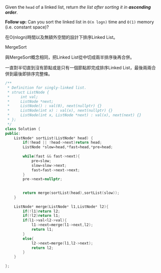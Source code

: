 Given the `head` of a linked list, return _the list after sorting it in **ascending order**_.

**Follow up:** Can you sort the linked list in `O(n logn)` time and `O(1)` memory (i.e. constant space)?

在O(nlogn)時間以及無額外空間的設計下排序Linked List。

MergeSort

與MergeSort概念相同，把Linked List從中切成兩半排序後再合併。

一直對半切直到沒有節點或是只有一個節點即完成排序Linked List，最後兩兩合併到最後即排序完整條。

```cpp
/**
 * Definition for singly-linked list.
 * struct ListNode {
 *     int val;
 *     ListNode *next;
 *     ListNode() : val(0), next(nullptr) {}
 *     ListNode(int x) : val(x), next(nullptr) {}
 *     ListNode(int x, ListNode *next) : val(x), next(next) {}
 * };
 */
class Solution {
public:
    ListNode* sortList(ListNode* head) {
        if(!head || !head->next)return head;
        ListNode *slow=head,*fast=head,*pre=head;
        
        while(fast && fast->next){
            pre=slow;
            slow=slow->next;
            fast=fast->next->next;
        }
        pre->next=nullptr;
        
        
        return merge(sortList(head),sortList(slow));
    }
    
    ListNode* merge(ListNode* l1,ListNode* l2){
        if(!l1)return l2;
        if(!l2)return l1;
        if(l1->val<l2->val){
            l1->next=merge(l1->next,l2);
            return l1;
        }
        else{
            l2->next=merge(l1,l2->next);
            return l2;
        }
    }
    
};
```